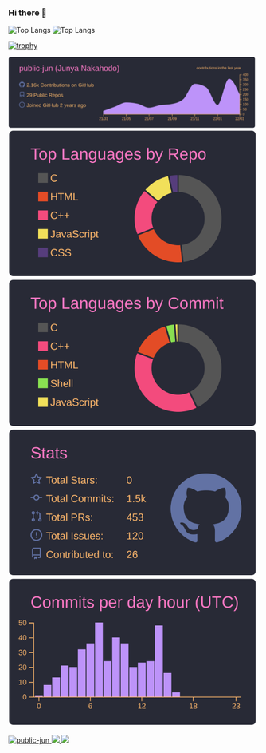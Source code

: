 ### Hi there 👋
<p align="left">
  <img alt="Top Langs" height="150px" src="https://github-readme-stats.vercel.app/api?username=public-jun&show_icons=true&theme=onedark" />
  <img alt="Top Langs" height="150px" src="https://github-readme-stats.vercel.app/api/top-langs/?username=public-jun&layout=compact&theme=onedark" />
</p>

[![trophy](https://github-profile-trophy.vercel.app/?username=public-jun&theme=onedark&column=8)](https://github.com/ryo-ma/github-profile-trophy)

[![](https://raw.githubusercontent.com/public-jun/public-jun/main/profile-summary-card-output/dracula/0-profile-details.svg)](https://github.com/vn7n24fzkq/github-profile-summary-cards)
[![](https://raw.githubusercontent.com/public-jun/public-jun/main/profile-summary-card-output/dracula/1-repos-per-language.svg)](https://github.com/vn7n24fzkq/github-profile-summary-cards) [![](https://raw.githubusercontent.com/public-jun/public-jun/main/profile-summary-card-output/dracula/2-most-commit-language.svg)](https://github.com/vn7n24fzkq/github-profile-summary-cards)
[![](https://raw.githubusercontent.com/public-jun/public-jun/main/profile-summary-card-output/dracula/3-stats.svg)](https://github.com/vn7n24fzkq/github-profile-summary-cards) [![](https://raw.githubusercontent.com/public-jun/public-jun/main/profile-summary-card-output/dracula/4-productive-time.svg)](https://github.com/vn7n24fzkq/github-profile-summary-cards)

<p align="left"> 
  <a href="https://github.com/public-jun/public-jun/">
    <img src="https://komarev.com/ghpvc/?username=public-jun" alt="public-jun" />
  </a>
  <a href="http://twitter.com/public_jun">
    <img height="20" src="https://img.shields.io/twitter/follow/public_jun?label=Twitter&logo=twitter&style=flat" />
  </a>
  <a href="https://github.com/public-jun">
    <img height="20" src="https://img.shields.io/github/followers/public-jun?label=follow&logo=github&style=flat" />
  </a>
</p>




<!--
**public-jun/public-jun** is a ✨ _special_ ✨ repository because its `README.md` (this file) appears on your GitHub profile.

Here are some ideas to get you started:

- 🔭 I’m currently working on ...
- 🌱 I’m currently learning ...
- 👯 I’m looking to collaborate on ...
- 🤔 I’m looking for help with ...
- 💬 Ask me about ...
- 📫 How to reach me: ...
- 😄 Pronouns: ...
- ⚡ Fun fact: ...
-->
